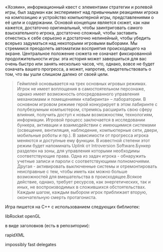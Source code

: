 «Хозяин», информационный квест с элементами стратегии и ролевой игры, был задуман как эксперимент над привычными реакциями игрока на композицию и устройство компьютерной игры, представлениями о её цели и содержании. Основой концепции является сюжет, как нам кажется, достаточно оригинальный, чтобы заинтриговать самого взыскательного игрока, достаточно сложный, чтобы заставить отнестись к себе серьезно и достаточно нелинейный, чтобы убедить всерьез задуматься над некоторыми игровыми выборами. Мы стремимся преодолеть автоматизм восприятия происходящего на экране. Центральное положение сюжета не означает фиксированной продолжительности игры: эта история может завершиться для вас очень быстро или занять несколько часов, что, однако, вовсе не будет означать вашего прогресса, а может, напротив, свидетельствовать о том, что вы ушли слишком далеко от своей цели.

> Геймплей основывается на трех основных игровых режимах. Игрок не имеет воплощения в самостоятельном персонаже, однако имеет возможность опосредованного управления механизмами и помещениями «лабиринта» – лаборатории. В основном игровом режиме герой конкурирует в этом лабиринте с полубезумным компьютером, стремясь расширить свою сферу влияния, получить доступ к новым возможностям, технологиям, информации. Игровой процесс заключается в исследовании бункера, активации и взаимодействии с имеющимися системами (освещение, вентиляция, наблюдение, компьютерные сети, двери, мобильные роботы и пр.). В зависимости от прогресса игрока меняются и доступные ему функции. В известной степени этот режим будет напоминать Uplink от Introversion Software.Бункер разделен на зоны, для управления которыми необходимы соответствующие права. Одна из задач игрока - обнаружить учетные записи и пароли с соответствующими полномочиями. Другая - активировать выключенные системы и отремонтировать неисправные с тем, чтобы иметь как можно больше возможностей для вмешательства в происходящее.Всякое действие, однако, требует ресурсов, как энергетических, так и иных, не воспроизводимых в сложившихся обстоятельствах. Каждым шагом, каждым выбором игрок приближает вторую, окончательную смерть протагониста.


Игра пишется на C++ с использованием следующих библиотек:

libRocket
openGL

в виде заголовков (есть в репозитории):

rapidXML

impossibly fast delegates


